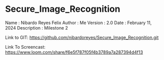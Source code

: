 # Secure_Image_Recognition
Name         :	Nibardo Reyes Felix
Author       :	Me
Version      :	2.0
Date  	     :  February 11, 2024
Description  :	Milestone 2

Link to GIT: https://github.com/nibardoreyes/Secure_Image_Recognition.git

Link To Screencast: https://www.loom.com/share/f6e5f787f05f4b3789a7a287394d4f13
